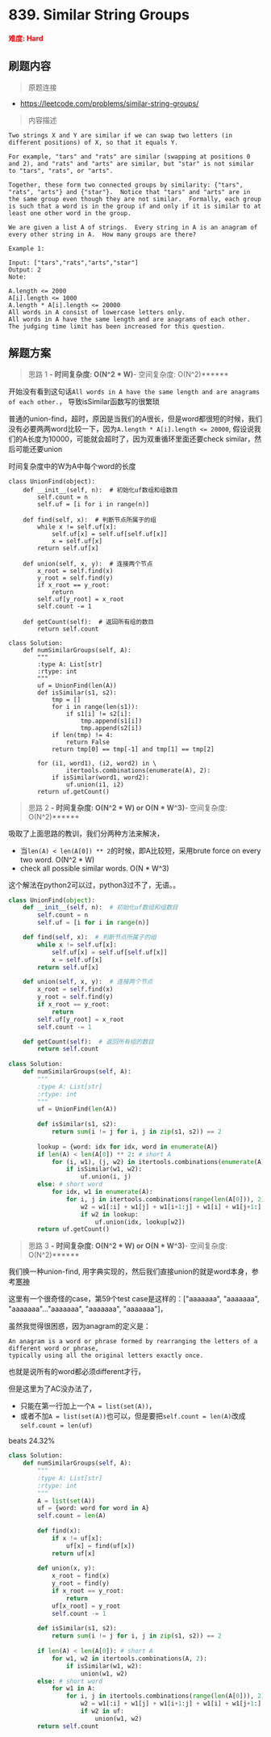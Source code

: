 # 839. Similar String Groups

**<font color=red>难度: Hard</font>**

## 刷题内容

> 原题连接

* https://leetcode.com/problems/similar-string-groups/

> 内容描述

```
Two strings X and Y are similar if we can swap two letters (in different positions) of X, so that it equals Y.

For example, "tars" and "rats" are similar (swapping at positions 0 and 2), and "rats" and "arts" are similar, but "star" is not similar to "tars", "rats", or "arts".

Together, these form two connected groups by similarity: {"tars", "rats", "arts"} and {"star"}.  Notice that "tars" and "arts" are in the same group even though they are not similar.  Formally, each group is such that a word is in the group if and only if it is similar to at least one other word in the group.

We are given a list A of strings.  Every string in A is an anagram of every other string in A.  How many groups are there?

Example 1:

Input: ["tars","rats","arts","star"]
Output: 2
Note:

A.length <= 2000
A[i].length <= 1000
A.length * A[i].length <= 20000
All words in A consist of lowercase letters only.
All words in A have the same length and are anagrams of each other.
The judging time limit has been increased for this question.
```

## 解题方案

> 思路 1
******- 时间复杂度: O(N^2 * W)******- 空间复杂度: O(N^2)******

开始没有看到这句话```All words in A have the same length and are anagrams of each other.```， 导致isSimilar函数写的很繁琐

普通的union-find，超时，原因是当我们的A很长，但是word都很短的时候，我们没有必要两两word比较一下，因为```A.length * A[i].length <= 20000```,
假设说我们的A长度为10000，可能就会超时了，因为双重循环里面还要check similar，然后可能还要union


时间复杂度中的W为A中每个word的长度

```
class UnionFind(object):
    def __init__(self, n):  # 初始化uf数组和组数目
        self.count = n
        self.uf = [i for i in range(n)]

    def find(self, x):  # 判断节点所属于的组
        while x != self.uf[x]:
            self.uf[x] = self.uf[self.uf[x]]
            x = self.uf[x]
        return self.uf[x]

    def union(self, x, y):  # 连接两个节点
        x_root = self.find(x)
        y_root = self.find(y)
        if x_root == y_root:
            return
        self.uf[y_root] = x_root
        self.count -= 1

    def getCount(self):  # 返回所有组的数目
        return self.count 
    
class Solution:
    def numSimilarGroups(self, A):
        """
        :type A: List[str]
        :rtype: int
        """
        uf = UnionFind(len(A))
        def isSimilar(s1, s2):
            tmp = []
            for i in range(len(s1)):
                if s1[i] != s2[i]:
                    tmp.append(s1[i])
                    tmp.append(s2[i])
            if len(tmp) != 4:
                return False
            return tmp[0] == tmp[-1] and tmp[1] == tmp[2]
        
        for (i1, word1), (i2, word2) in \
                itertools.combinations(enumerate(A), 2):
            if isSimilar(word1, word2):
                uf.union(i1, i2)
        return uf.getCount()
```




> 思路 2
******- 时间复杂度: O(N^2 * W) or O(N * W^3)******- 空间复杂度: O(N^2)******


吸取了上面思路的教训，我们分两种方法来解决， 
- 当```len(A) < len(A[0]) ** 2```的时候，即A比较短，采用brute force on every two word. O(N^2 * W)
- check all possible similar words. O(N * W^3)

这个解法在python2可以过，python3过不了，无语。。

```python
class UnionFind(object):
    def __init__(self, n):  # 初始化uf数组和组数目
        self.count = n
        self.uf = [i for i in range(n)]

    def find(self, x):  # 判断节点所属于的组
        while x != self.uf[x]:
            self.uf[x] = self.uf[self.uf[x]]
            x = self.uf[x]
        return self.uf[x]

    def union(self, x, y):  # 连接两个节点
        x_root = self.find(x)
        y_root = self.find(y)
        if x_root == y_root:
            return
        self.uf[y_root] = x_root
        self.count -= 1

    def getCount(self):  # 返回所有组的数目
        return self.count 
    
class Solution:
    def numSimilarGroups(self, A):
        """
        :type A: List[str]
        :rtype: int
        """
        uf = UnionFind(len(A))
        
        def isSimilar(s1, s2):
            return sum(i != j for i, j in zip(s1, s2)) == 2
        
        lookup = {word: idx for idx, word in enumerate(A)}
        if len(A) < len(A[0]) ** 2: # short A
            for (i, w1), (j, w2) in itertools.combinations(enumerate(A), 2):
                if isSimilar(w1, w2):
                    uf.union(i, j)
        else: # short word
            for idx, w1 in enumerate(A):
                for i, j in itertools.combinations(range(len(A[0])), 2):
                    w2 = w1[:i] + w1[j] + w1[i+1:j] + w1[i] + w1[j+1:]
                    if w2 in lookup:
                        uf.union(idx, lookup[w2])
        return uf.getCount()
```




> 思路 3
******- 时间复杂度: O(N^2 * W) or O(N * W^3)******- 空间复杂度: O(N^2)******


我们换一种union-find, 用字典实现的，然后我们直接union的就是word本身，参考[寒神](https://leetcode.com/problems/similar-string-groups/discuss/132345/Python-Union-Find-Solution-with-Tricky-min(O(MN2)-O(NM2)))

这里有一个很奇怪的case，第59个test case是这样的：["aaaaaaa", "aaaaaaa", "aaaaaaa"..."aaaaaaa", "aaaaaaa", "aaaaaaa"]，

虽然我觉得很困惑，因为anagram的定义是：
```
An anagram is a word or phrase formed by rearranging the letters of a different word or phrase, 
typically using all the original letters exactly once.
```

也就是说所有的word都必须different才行，

但是这里为了AC没办法了，
- 只能在第一行加上一个```A = list(set(A))```，
- 或者不加```A = list(set(A))```也可以，但是要把```self.count = len(A)```改成```self.count = len(uf)```

beats 24.32%

```python
class Solution:
    def numSimilarGroups(self, A):
        """
        :type A: List[str]
        :rtype: int
        """
        A = list(set(A))
        uf = {word: word for word in A}
        self.count = len(A)
        
        def find(x):
            if x != uf[x]:
                uf[x] = find(uf[x])
            return uf[x]
        
        def union(x, y):
            x_root = find(x)
            y_root = find(y)
            if x_root == y_root:
                return
            uf[x_root] = y_root
            self.count -= 1
        
        def isSimilar(s1, s2):
            return sum(i != j for i, j in zip(s1, s2)) == 2
        
        if len(A) < len(A[0]): # short A
            for w1, w2 in itertools.combinations(A, 2):
                if isSimilar(w1, w2):
                    union(w1, w2)
        else: # short word
            for w1 in A:
                for i, j in itertools.combinations(range(len(A[0])), 2):
                    w2 = w1[:i] + w1[j] + w1[i+1:j] + w1[i] + w1[j+1:]
                    if w2 in uf:
                        union(w1, w2)
        return self.count
```























